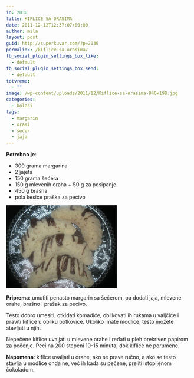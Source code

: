 ```yaml
---
id: 2030
title: KIFLICE SA ORASIMA
date: 2011-12-12T12:37:07+00:00
author: mila
layout: post
guid: http://superkuvar.com/?p=2030
permalink: /kiflice-sa-orasima/
fb_social_plugin_settings_box_like:
  - default
fb_social_plugin_settings_box_send:
  - default
totvreme:
  - ""
image: /wp-content/uploads/2011/12/Kiflice-sa-orasima-940x198.jpg
categories:
  - kolači
tags:
  - margarin
  - orasi
  - šećer
  - jaja
---
```

**Potrebno je**:

  * 300 grama margarina
  * 2 jajeta
  * 150 grama šećera
  * 150 g mlevenih oraha + 50 g za posipanje
  * 450 g brašna
  * pola kesice praška za pecivo

<img class="alignnone size-medium wp-image-5511" src="/wp-content/uploads/2011/12/Kiflice-sa-orasima-1024x768.jpg" alt="Kiflice sa orasima" width="300" height="225" /> 

**Priprema**: umutiti penasto margarin sa šećerom, pa dodati jaja, mlevene orahe, brašno i prašak za pecivo.

Testo dobro  umesiti, otkidati komadiće, oblikovati ih rukama u valjčiće i praviti kiflice u obliku potkovice. Ukoliko imate modlice, testo možete stavljati u njih.

Nepečene kiflice uvaljati u mlevene orahe i ređati u pleh prekriven papirom za pečenje. Peći na 200 stepeni 10-15 minuta, dok kiflice ne porumene.

**Napomena**:   kiflice uvaljati u orahe, ako se prave ručno, a ako se testo stavlja u modlice onda ne, već ih kada su pečene, preliti istopljenom čokoladom.

&nbsp;

&nbsp;